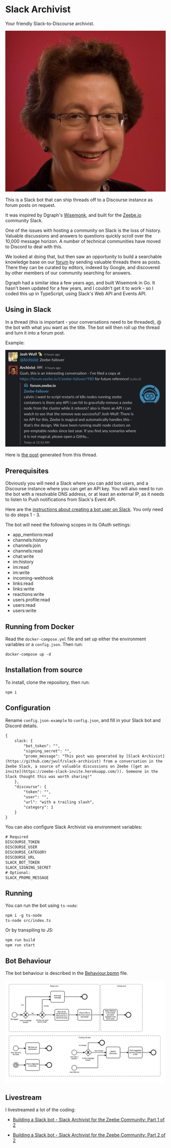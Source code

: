 # Slack Archivist

Your friendly Slack-to-Discourse archivist.

![](img/Dianne_Macaskill.jpg)

This is a Slack bot that can ship threads off to a Discourse instance as forum posts on request.

It was inspired by Dgraph's [Wisemonk](https://github.com/dgraph-io/wisemonk), and built for the [Zeebe.io](https://zeebe.io) community Slack.

One of the issues with hosting a community on Slack is the loss of history. Valuable discussions and answers to questions quickly scroll over the 10,000 message horizon. A number of technical communities have moved to Discord to deal with this.

We looked at doing that, but then saw an opportunity to build a searchable knowledge base on our [forum](https://forum.zeebe.io) by sending valuable threads there as posts. There they can be curated by editors, indexed by Google, and discovered by other members of our community searching for answers.

Dgraph had a similar idea a few years ago, and built Wisemonk in Go. It hasn't been updated for a few years, and I couldn't get it to work - so I coded this up in TypeScript, using Slack's Web API and Events API.

## Using in Slack

In a thread (this is important - your conversations need to be threaded), @ the bot with what you want as the title. The bot will then roll up the thread and turn it into a forum post.

Example:

![](img/example.png)

Here is [the post](https://forum.zeebe.io/t/zeebe-failover/980) generated from this thread.

## Prerequisites

Obviously you will need a Slack where you can add bot users, and a Discourse instance where you can get an API key. You will also need to run the bot with a resolvable DNS address, or at least an external IP, as it needs to listen to Push notifications from Slack's Event API.

Here are the [instructions about creating a bot user on Slack](https://api.slack.com/bot-users). You only need to do steps 1 - 3.

The bot will need the following scopes in its OAuth settings:

* app_mentions:read
* channels:history
* channels:join
* channels:read
* chat:write
* im:history
* im:read
* im:write
* incoming-webhook
* links:read
* links:write
* reactions:write
* users.profile:read
* users:read
* users:write

## Running from Docker

Read the `docker-compose.yml` file and set up either the environment variables or a `config.json`. Then run:

```
docker-compose up -d
```

## Installation from source

To install, clone the repository, then run: 

```
npm i
```

## Configuration

Rename `config.json-example` to `config.json`, and fill in your Slack bot and Discord details. 

```
{
    slack: {
        "bot_token": "",
        "signing_secret": "",
        "promo_message": "This post was generated by [Slack Archivist](https://github.com/jwulf/slack-archivist) from a conversation in the Zeebe Slack, a source of valuable discussions on Zeebe ([get an invite](https://zeebe-slack-invite.herokuapp.com/)). Someone in the Slack thought this was worth sharing!"
    },
    "discourse": {
        "token": "",
        "user": "",
        "url": "with a trailing slash",
        "category": 1
    }
}
```

You can also configure Slack Archivist via environment variables:

```
# Required
DISCOURSE_TOKEN
DISCOURSE_USER
DISCOURSE_CATEGORY
DISCOURSE_URL
SLACK_BOT_TOKEN
SLACK_SIGNING_SECRET
# Optional:
SLACK_PROMO_MESSAGE
```

## Running

You can run the bot using `ts-node`: 

```
npm i -g ts-node
ts-node src/index.ts
```

Or by transpiling to JS:

```
npm run build
npm run start
```

## Bot Behaviour

The bot behaviour is described in the [Behaviour.bpmn](Behaviour.bpmn) file.

![](img/Behaviour.png)

## Livestream 

I livestreamed a lot of the coding:

* [Building a Slack bot - Slack Archivist for the Zeebe Community: Part 1 of 2](https://youtu.be/v5CkZb-xlBc)

* [Building a Slack bot - Slack Archivist for the Zeebe Community: Part 2 of 2](https://youtu.be/n3zDiqRgW0o)
